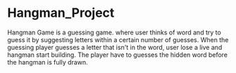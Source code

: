# Hangman_Project
Hangman Game is a guessing game. where user thinks of word and try to guess it by suggesting letters within a certain number of guesses. 
When the guessing player guesses a letter that isn't in the word, user lose a live and hangman start building.
The player have to guesses the  hidden word before the hangman is fully drawn.
